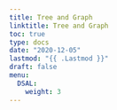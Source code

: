 ```yaml
---
title: Tree and Graph
linktitle: Tree and Graph
toc: true
type: docs
date: "2020-12-05"
lastmod: "{{ .Lastmod }}"
draft: false
menu:
  DSAL:
    weight: 3
---
```


